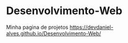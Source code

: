 # Desenvolvimento-Web

Minha pagina de projetos
https://devdaniel-alves.github.io/Desenvolvimento-Web/
